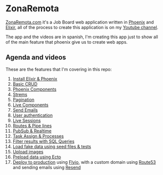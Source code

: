 # ZonaRemota

[ZonaRemota.com](https://ZonaRemota.com) it's a Job Board web application written in [Phoenix](https://phoenixframework.org) and [Elixir](https://elixir-lang.org), all of the process to create this application is on my [Youtube channel](https://www.youtube.com/@joselodev).

The app and the videos are in spanish, I'm creating this app just to show all of the main feature that phoenix give us to create web apps.

## Agenda and videos

These are the features that I'm covering in this repo:

 1. [Install Elixir & Phoenix](https://youtu.be/cWyYmW7aM1M)
 2. [Basic CRUD](https://youtu.be/ADh8tKTD5qU)
 3. [Phoenix Components](https://youtu.be/hTGrvcE2yzk)
 4. [Strems](https://youtu.be/GBkPkatF-T4)
 5. [Pagination](https://youtu.be/ttKKWBMUmgk)
 6. [Live Components](https://youtu.be/V5jtf4sAAfE)
 7. [Send Emails](https://youtu.be/WvieKQH2eIQ)
 8. [User authentication](https://youtu.be/eKugQyoF-IE)
 9. [Live Sessions](https://youtu.be/4oyU7vXzD3w)
 10. [Routes & Pipe lines](https://youtu.be/hOBc1-lyjWs)
 11. [PubSub & Realtime](https://youtu.be/9NDLps4GZFI)
 12. [Task Assign & Processes](https://youtu.be/CR8fuWMEB14) 
 13. [Filter results with SQL Queries](https://youtu.be/nj5jLEX1F4Q)
 14. [Load fake data using seed files & tests](https://youtu.be/qNBMbILef3Q)
 15. [Upload images](https://youtu.be/VGpxKj7pjOQ)
 16. [Preload data using Ecto](https://youtu.be/AyAZRhXXwew)
 17. [Deploy to production](https://youtu.be/D-qVyvQUUIU) using [Flyio](https://fly.io/), with a custom domain using [Route53](https://aws.amazon.com/route53/) and sending emails using [Resend](https://resend.com/)

